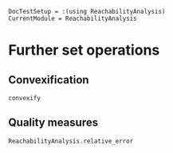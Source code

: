 ```@meta
DocTestSetup = :(using ReachabilityAnalysis)
CurrentModule = ReachabilityAnalysis
```

# Further set operations

## Convexification

```@docs
convexify
```

## Quality measures

```@docs
ReachabilityAnalysis.relative_error
```
